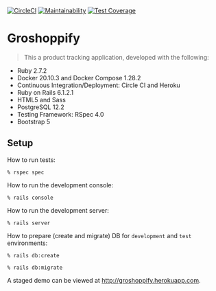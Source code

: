 [![CircleCI](https://circleci.com/gh/tflem/groshoppify.svg?style=svg&circle-token=b8eae17d601ac6be85ba879047590a06f1a787ef)](<https://app.circleci.com/pipelines/github/tflem/groshoppify>)
[![Maintainability](https://api.codeclimate.com/v1/badges/f8f46325db298ebd6193/maintainability)](https://codeclimate.com/github/tflem/groshoppify/maintainability)
[![Test Coverage](https://api.codeclimate.com/v1/badges/f8f46325db298ebd6193/test_coverage)](https://codeclimate.com/github/tflem/groshoppify/test_coverage)

# Groshoppify

> This a product tracking application, developed with the following:

* Ruby 2.7.2
* Docker 20.10.3 and Docker Compose 1.28.2
* Continuous Integration/Deployment: Circle CI and Heroku
* Ruby on Rails 6.1.2.1
* HTML5 and Sass
* PostgreSQL 12.2
* Testing Framework: RSpec 4.0
* Bootstrap 5

## Setup

How to run tests:

```
% rspec spec
```

How to run the development console:

```
% rails console
```

How to run the development server:

```
% rails server
```

How to prepare (create and migrate) DB for `development` and `test` environments:

```
% rails db:create

% rails db:migrate
```

A staged demo can be viewed at http://groshoppify.herokuapp.com.

